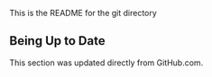 This is the README for the git directory
## Being Up to Date
This section was updated directly from GitHub.com.
